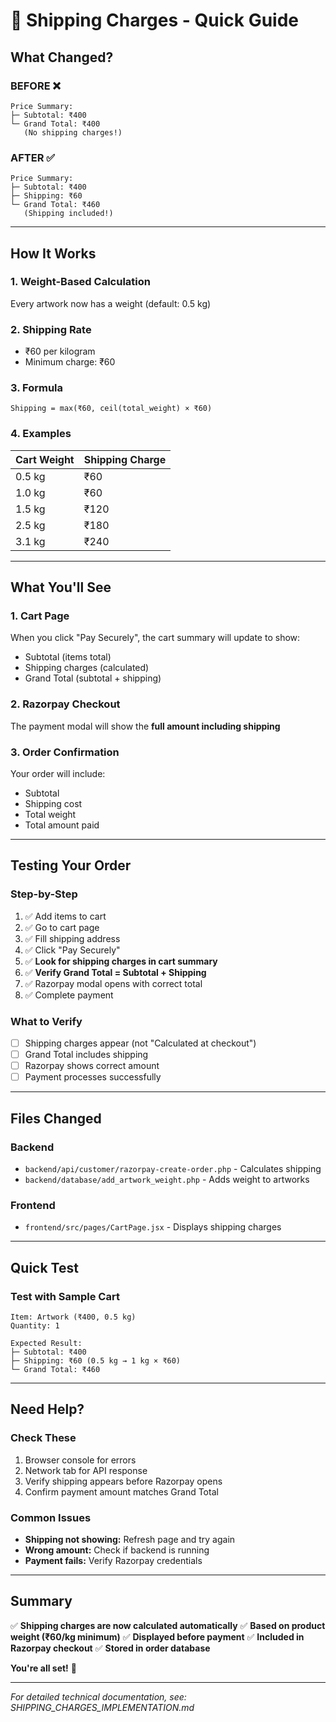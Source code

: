 # 🚢 Shipping Charges - Quick Guide

## What Changed?

### BEFORE ❌
```
Price Summary:
├─ Subtotal: ₹400
└─ Grand Total: ₹400
   (No shipping charges!)
```

### AFTER ✅
```
Price Summary:
├─ Subtotal: ₹400
├─ Shipping: ₹60
└─ Grand Total: ₹460
   (Shipping included!)
```

---

## How It Works

### 1. **Weight-Based Calculation**
Every artwork now has a weight (default: 0.5 kg)

### 2. **Shipping Rate**
- ₹60 per kilogram
- Minimum charge: ₹60

### 3. **Formula**
```
Shipping = max(₹60, ceil(total_weight) × ₹60)
```

### 4. **Examples**

| Cart Weight | Shipping Charge |
|-------------|-----------------|
| 0.5 kg      | ₹60             |
| 1.0 kg      | ₹60             |
| 1.5 kg      | ₹120            |
| 2.5 kg      | ₹180            |
| 3.1 kg      | ₹240            |

---

## What You'll See

### 1. **Cart Page**
When you click "Pay Securely", the cart summary will update to show:
- Subtotal (items total)
- Shipping charges (calculated)
- Grand Total (subtotal + shipping)

### 2. **Razorpay Checkout**
The payment modal will show the **full amount including shipping**

### 3. **Order Confirmation**
Your order will include:
- Subtotal
- Shipping cost
- Total weight
- Total amount paid

---

## Testing Your Order

### Step-by-Step
1. ✅ Add items to cart
2. ✅ Go to cart page
3. ✅ Fill shipping address
4. ✅ Click "Pay Securely"
5. ✅ **Look for shipping charges in cart summary**
6. ✅ **Verify Grand Total = Subtotal + Shipping**
7. ✅ Razorpay modal opens with correct total
8. ✅ Complete payment

### What to Verify
- [ ] Shipping charges appear (not "Calculated at checkout")
- [ ] Grand Total includes shipping
- [ ] Razorpay shows correct amount
- [ ] Payment processes successfully

---

## Files Changed

### Backend
- `backend/api/customer/razorpay-create-order.php` - Calculates shipping
- `backend/database/add_artwork_weight.php` - Adds weight to artworks

### Frontend
- `frontend/src/pages/CartPage.jsx` - Displays shipping charges

---

## Quick Test

### Test with Sample Cart
```
Item: Artwork (₹400, 0.5 kg)
Quantity: 1

Expected Result:
├─ Subtotal: ₹400
├─ Shipping: ₹60 (0.5 kg → 1 kg × ₹60)
└─ Grand Total: ₹460
```

---

## Need Help?

### Check These
1. Browser console for errors
2. Network tab for API response
3. Verify shipping appears before Razorpay opens
4. Confirm payment amount matches Grand Total

### Common Issues
- **Shipping not showing:** Refresh page and try again
- **Wrong amount:** Check if backend is running
- **Payment fails:** Verify Razorpay credentials

---

## Summary

✅ **Shipping charges are now calculated automatically**
✅ **Based on product weight (₹60/kg minimum)**
✅ **Displayed before payment**
✅ **Included in Razorpay checkout**
✅ **Stored in order database**

**You're all set!** 🎉

---

*For detailed technical documentation, see: SHIPPING_CHARGES_IMPLEMENTATION.md*